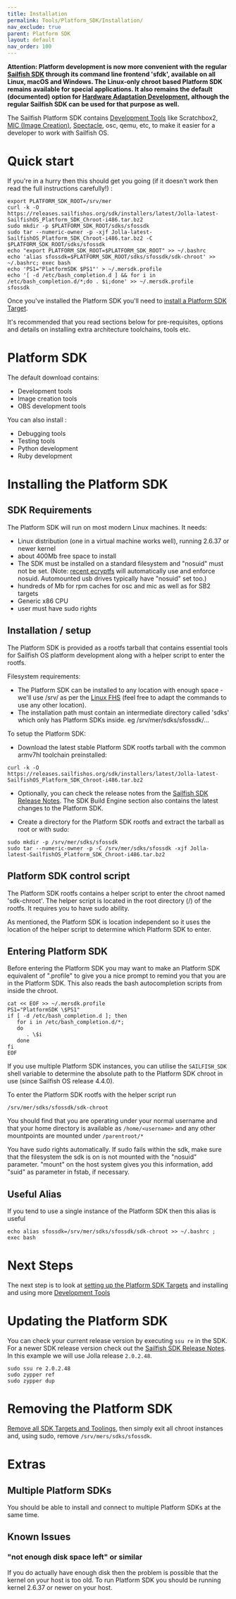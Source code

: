 ```yaml
---
title: Installation
permalink: Tools/Platform_SDK/Installation/
nav_exclude: true
parent: Platform SDK
layout: default
nav_order: 100
---
```


**Attention: Platform development is now more convenient with the regular [Sailfish SDK](/Develop/Platform) through its command line frontend 'sfdk', available on all Linux, macOS and Windows. The Linux-only chroot based Platform SDK remains available for special applications. It also remains the default (documented) option for [Hardware Adaptation Development](/Tools/Hardware_Adaptation_Development_Kit), although the regular Sailfish SDK can be used for that purpose as well.**

The Sailfish Platform SDK contains [Development Tools](/Tools/Development) like Scratchbox2, [MIC (Image Creation)](mic "brokenlink"), [Spectacle](/Spectacle "brokenlink"), osc, qemu, etc, to make it easier for a developer to work with Sailfish OS.

# Quick start

If you're in a hurry then this should get you going (if it doesn't work then read the full instructions carefully!) :
```nosh
export PLATFORM_SDK_ROOT=/srv/mer
curl -k -O https://releases.sailfishos.org/sdk/installers/latest/Jolla-latest-SailfishOS_Platform_SDK_Chroot-i486.tar.bz2
sudo mkdir -p $PLATFORM_SDK_ROOT/sdks/sfossdk
sudo tar --numeric-owner -p -xjf Jolla-latest-SailfishOS_Platform_SDK_Chroot-i486.tar.bz2 -C $PLATFORM_SDK_ROOT/sdks/sfossdk
echo "export PLATFORM_SDK_ROOT=$PLATFORM_SDK_ROOT" >> ~/.bashrc
echo 'alias sfossdk=$PLATFORM_SDK_ROOT/sdks/sfossdk/sdk-chroot' >> ~/.bashrc; exec bash
echo 'PS1="PlatformSDK $PS1"' > ~/.mersdk.profile
echo '[ -d /etc/bash_completion.d ] && for i in /etc/bash_completion.d/*;do . $i;done' >> ~/.mersdk.profile
sfossdk
```

Once you've installed the Platform SDK you'll need to [install a Platform SDK Target](/Tools/Platform_SDK/Target_Installation).

It's recommended that you read sections below for pre-requisites, options and details on installing extra architecture toolchains, tools etc.

# Platform SDK

The default download contains:

  - Development tools
  - Image creation tools
  - OBS development tools

You can also install :

  - Debugging tools
  - Testing tools
  - Python development
  - Ruby development

# Installing the Platform SDK

## SDK Requirements

The Platform SDK will run on most modern Linux machines. It needs:

  - Linux distribution (one in a virtual machine works well), running 2.6.37 or newer kernel
  - about 400Mb free space to install
  - The SDK must be installed on a standard filesystem and "nosuid" must not be set. (Note: [recent ecryptfs](http://askubuntu.com/questions/210048/error-when-running-binary-with-root-setuid-under-encrypted-home-directory) will automatically use and enforce nosuid. Automounted usb drives typically have "nosuid" set too.)
  - hundreds of Mb for rpm caches for osc and mic as well as for SB2 targets
  - Generic x86 CPU
  - user must have sudo rights

## Installation / setup

The Platform SDK is provided as a rootfs tarball that contains essential tools for Sailfish OS platform development along with a helper script to enter the rootfs.

Filesystem requirements:

  - The Platform SDK can be installed to any location with enough space - we'll use /srv/ as per the [Linux FHS](http://www.pathname.com/fhs/pub/fhs-2.3.html#SRVDATAFORSERVICESPROVIDEDBYSYSTEM) (feel free to adapt the commands to use any other location).
  - The installation path must contain an intermediate directory called 'sdks' which only has Platform SDKs inside. eg /srv/mer/sdks/sfossdk/...

To setup the Platform SDK:

  - Download the latest stable Platform SDK rootfs tarball with the common armv7hl toolchain preinstalled:
```nosh
curl -k -O https://releases.sailfishos.org/sdk/installers/latest/Jolla-latest-SailfishOS_Platform_SDK_Chroot-i486.tar.bz2
```

  - Optionally, you can check the release notes from the [Sailfish SDK Release Notes](/Tools/Sailfish_SDK#release-notes). The SDK Build Engine section also contains the latest changes to the Platform SDK.

<!-- end list -->

  - Create a directory for the Platform SDK rootfs and extract the tarball as root or with sudo:
```nosh
sudo mkdir -p /srv/mer/sdks/sfossdk
sudo tar --numeric-owner -p -C /srv/mer/sdks/sfossdk -xjf Jolla-latest-SailfishOS_Platform_SDK_Chroot-i486.tar.bz2
```

## Platform SDK control script

The Platform SDK rootfs contains a helper script to enter the chroot named 'sdk-chroot'. The helper script is located in the root directory (/) of the rootfs. It requires you to have sudo ability.

As mentioned, the Platform SDK is location independent so it uses the location of the helper script to determine which Platform SDK to enter.

## Entering Platform SDK

Before entering the Platform SDK you may want to make an Platform SDK equivalent of ".profile" to give you a nice prompt to remind you that you are in the Platform SDK. This also reads the bash autocompletion scripts from inside the chroot.
```nosh
cat << EOF >> ~/.mersdk.profile
PS1="PlatformSDK \$PS1"
if [ -d /etc/bash_completion.d ]; then
   for i in /etc/bash_completion.d/*;
   do
      . \$i
   done
fi
EOF
```

If you use multiple Platform SDK instances, you can utilise the `SAILFISH_SDK` shell variable to determine the absolute path to the Platform SDK chroot in use (since Sailfish OS release 4.4.0).

To enter the Platform SDK rootfs with the helper script run
```nosh
/srv/mer/sdks/sfossdk/sdk-chroot
```

You should find that you are operating under your normal username and that your home directory is available as `/home/<username>` and any other mountpoints are mounted under `/parentroot/*`

You have sudo rights automatically. If sudo fails within the sdk, make sure that the filesystem the sdk is on is not mounted with the "nosuid" parameter. "mount" on the host system gives you this information, add "suid" as parameter in fstab, if necessary.

## Useful Alias

If you tend to use a single instance of the Platform SDK then this alias is useful
```nosh
echo alias sfossdk=/srv/mer/sdks/sfossdk/sdk-chroot >> ~/.bashrc ; exec bash
```

# Next Steps

The next step is to look at [setting up the Platform SDK Targets](/Tools/Platform_SDK/Target_Installation) and installing and using more [Development Tools](/Tools/Development)

# Updating the Platform SDK

You can check your current release version by executing `ssu re` in the SDK. For a newer SDK release version check out the [Sailfish SDK Release Notes](/Tools/Sailfish_SDK#release-notes). In this example we will use Jolla release `2.0.2.48`.
```nosh
sudo ssu re 2.0.2.48
sudo zypper ref
sudo zypper dup
```

# Removing the Platform SDK

[Remove all SDK Targets and Toolings](/Tools/Platform_SDK/Target_Installation#installing-sdk-target-and-tooling-tarballs), then simply exit all chroot instances and, using sudo, remove `/srv/mers/sdks/sfossdk`.

# Extras

## Multiple Platform SDKs

You should be able to install and connect to multiple Platform SDKs at the same time.

## Known Issues

### "not enough disk space left" or similar

If you do actually have enough disk then the problem is possible that the kernel on your host is too old. To run Platform SDK you should be running kernel 2.6.37 or newer on your host.
